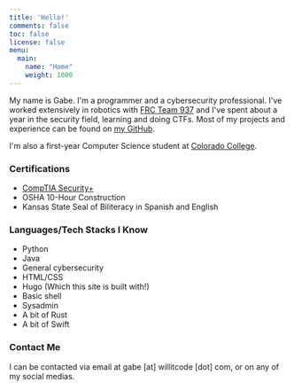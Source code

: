 ```yaml
---
title: 'Hello!'
comments: false
toc: false
license: false
menu:
  main:
    name: "Home"
    weight: 1000
---
```


My name is Gabe. I'm a programmer and a cybersecurity professional. I've worked extensively in robotics with [FRC Team 937](https://github.com/frc937) and I've spent about a year in the security field, learning and doing CTFs. Most of my projects and experience can be found on [my GitHub](https://github.com/willitcode).

I'm also a first-year Computer Science student at [Colorado College](https://coloradocollege.edu/).

### Certifications
- [CompTIA Security+](https://www.credly.com/badges/4a9cfb95-7b47-4dac-b9d2-b6b6706548c3/public_url)
- OSHA 10-Hour Construction
- Kansas State Seal of Biliteracy in Spanish and English

### Languages/Tech Stacks I Know
- Python
- Java
- General cybersecurity
- HTML/CSS
- Hugo (Which this site is built with!)
- Basic shell
- Sysadmin
- A bit of Rust
- A bit of Swift

### Contact Me
I can be contacted via email at gabe [at] willitcode [dot] com, or on any of my social medias.
